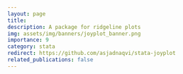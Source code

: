```yaml
---
layout: page
title:
description: A package for ridgeline plots
img: assets/img/banners/joyplot_banner.png
importance: 9
category: stata
redirect: https://github.com/asjadnaqvi/stata-joyplot
related_publications: false
---
```


